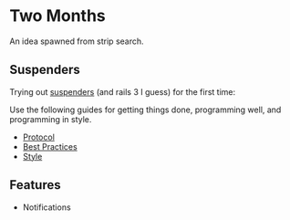 # Two Months

An idea spawned from strip search.

## Suspenders

Trying out [suspenders](https://github.com/thoughtbot/suspenders) (and rails 3 I guess) for the first time:

Use the following guides for getting things done, programming well, and
programming in style.

* [Protocol](http://github.com/thoughtbot/guides/blob/master/protocol)
* [Best Practices](http://github.com/thoughtbot/guides/blob/master/best-practices)
* [Style](http://github.com/thoughtbot/guides/blob/master/style)

## Features

 * Notifications
